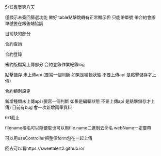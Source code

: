 5/13專案第八天

僅顯示未簽回篩選功能 做好
table點擊跳轉有正常顯示但 只能帶單號 帶合約會辦單號要在跟後端協調





目前缺的部分

合約查詢

<!-- ; 合約期間bug 待討論 -->
<!-- 顯示未簽回篩選功能   做完 待測試 -->

<!-- table 點擊合約跳轉合約查詢頁面有bug 算完成 但有問題 -->
<!-- ; 除了會辦單號要把工號也帶進去 帶入但沒顯示 -->

合約登錄

審約版檔案上傳部分
合約登錄作業紀錄log

點擊儲存 未上傳api
(要寫一個判斷 如果是編輯狀態 不要上傳api 是點擊儲存才上傳)


合約類別設定

新增種類未上傳api
(要寫一個判斷 如果是編輯狀態 不要上傳api 是點擊儲存才上傳)
目前有bug 會一次新增兩筆資料

6/1截止

filename檔名可以隨便取也可以用file.name二進制去命名
webName一定要帶

可以用useController把整個form包在一起上傳

回去可以看https://sweetalert2.github.io/